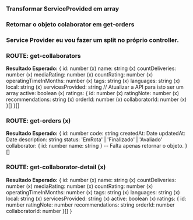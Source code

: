 ### Transformar ServiceProvided em array
### Retornar o objeto colaborator em get-orders 

### Service Provider eu vou fazer um split no próprio controller. 

### ROUTE: get-collaborators
**Resultado Esperado:**
{
  id: number (x)
  name: string (x)
  countDeliveries: number (x)
  mediaRating: number (x)
  countRating: number (x)
  operatingTimeInMonths: number (x)
  tags: string (x)
  languages: string (x)
  local: string (x)
  servicesProvided: string // Atualizar a API para isto ser um array
  active: boolean (x)
  ratings: {
    id: number (x)
    ratingNote: number (x)
    recommendations: string (x)
    orderId: number (x)
    collaboratorId: number (x)
  }[]
}[]

### ROUTE: get-orders (x)
**Resultado Esperado:**
{
  id: number
  code: string
  createdAt: Date
  updatedAt: Date
  description: string
  status: 'EmRota' | 'Finalizado' | 'Avaliado'
  collaborator: {
    id: number
    name: string
  } -- Falta apenas retornar o objeto. 
}[]

### ROUTE: get-collaborator-detail (x)
**Resultado Esperado:**
{
  id: number (x)
  name: string (x)
  countDeliveries: number (x)
  mediaRating: number (x)
  countRating: number (x)
  operatingTimeInMonths: number (x)
  tags: string (x)
  languages: string (x)
  local: string (x)
  servicesProvided: string (x)
  active: boolean (x)
  ratings: {
    id: number
    ratingNote: number
    recommendations: string
    orderId: number
    collaboratorId: number
  }[]
}

